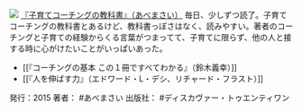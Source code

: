 
[![](https://images-fe.ssl-images-amazon.com/images/I/51gZ7OAgHyL._SL160_.jpg)](http://www.amazon.co.jp/exec/obidos/ASIN/B00UV3TNSQ/choiyaki81-22/ref=nosim)
[『子育てコーチングの教科書』（あべまさい）](http://www.amazon.co.jp/exec/obidos/ASIN/B00UV3TNSQ/choiyaki81-22/ref=nosim)
毎日、少しずつ読了。子育てコーチングの教科書とあるけど、教科書っぽさはなく、読みやすい。著者のコーチングと子育ての経験からくる言葉がつまってて、子育てに限らず、他の人と接する時に心がけたいことがいっぱいあった。

- [[『コーチングの基本 この１冊ですべてわかる』（鈴木義幸）]]
- [[『人を伸ばす力』（エドワード・L・デシ、リチャード・フラスト）]]

発行：2015
著者： #あべまさい 
出版社： #ディスカヴァー・トゥエンティワン